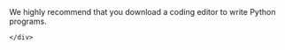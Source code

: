 <div class="row">
	<div class="col-sm-6">
		We highly recommend that you download a coding editor to write Python programs.
	</div>
	<div>

	</div>
</div>
